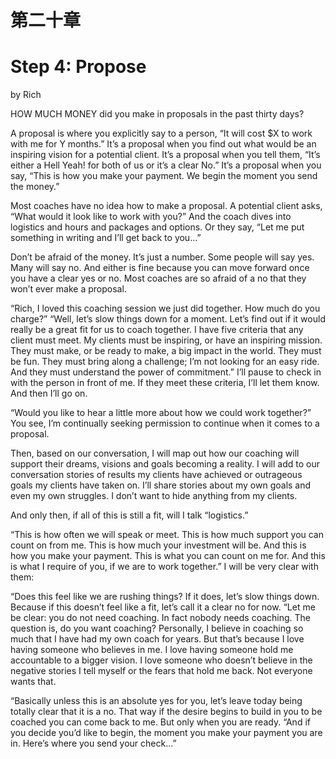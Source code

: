 # 第二十章

# Step 4: Propose

by Rich

HOW MUCH MONEY did you make in proposals in the past thirty days?

A proposal is where you explicitly say to a person, “It will cost $X to work with me for Y months.” It’s a proposal when you find out what would be an inspiring vision for a potential client. It’s a proposal when you tell them, “It’s either a Hell Yeah! for both of us or it’s a clear No.” It’s a proposal when you say, “This is how you make your payment. We begin the moment you send the money.”

Most coaches have no idea how to make a proposal. A potential client asks, “What would it look like to work with you?” And the coach dives into logistics and hours and packages and options. Or they say, “Let me put something in writing and I’ll get back to you…”

Don’t be afraid of the money. It’s just a number. Some people will say yes. Many will say no. And either is fine because you can move forward once you have a clear yes or no. Most coaches are so afraid of a no that they won’t ever make a proposal.

“Rich, I loved this coaching session we just did together. How much do you charge?”
“Well, let’s slow things down for a moment. Let’s find out if it would really be a great fit for us to coach together. I have five criteria that any client must meet. My clients must be inspiring, or have an inspiring mission. They must make, or be ready to make, a big impact in the world. They must be fun. They must bring along a challenge; I’m not looking for an easy ride. And they must understand the power of commitment.”
I’ll pause to check in with the person in front of me. If they meet these criteria, I’ll let them know. And then I’ll go on.

“Would you like to hear a little more about how we could work together?”
You see, I’m continually seeking permission to continue when it comes to a proposal.

Then, based on our conversation, I will map out how our coaching will support their dreams, visions and goals becoming a reality. I will add to our conversation stories of results my clients have achieved or outrageous goals my clients have taken on. I’ll share stories about my own goals and even my own struggles. I don’t want to hide anything from my clients.

And only then, if all of this is still a fit, will I talk “logistics.”

“This is how often we will speak or meet. This is how much support you can count on from me. This is how much your investment will be. And this is how you make your payment. This is what you can count on me for. And this is what I require of you, if we are to work together.”
I will be very clear with them:

“Does this feel like we are rushing things? If it does, let’s slow things down. Because if this doesn’t feel like a fit, let’s call it a clear no for now.
“Let me be clear: you do not need coaching. In fact nobody needs coaching. The question is, do you want coaching? Personally, I believe in coaching so much that I have had my own coach for years. But that’s because I love having someone who believes in me. I love having someone hold me accountable to a bigger vision. I love someone who doesn’t believe in the negative stories I tell myself or the fears that hold me back. Not everyone wants that.


“Basically unless this is an absolute yes for you, let’s leave today being totally clear that it is a no. That way if the desire begins to build in you to be coached you can come back to me. But only when you are ready.
“And if you decide you’d like to begin, the moment you make your payment you are in. Here’s where you send your check...”

